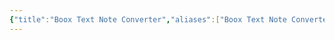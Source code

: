 ```yaml
---
{"title":"Boox Text Note Converter","aliases":["Boox Text Note Converter"],"created":"2024-11-03T22:10:35+06:00","updated":"2024-11-03T22:31:03+06:00","deployment_link":"https://boox-text-note-converter.utsob.me/","source_link":"https://github.com/uroybd/boox-text-note-converter/","tags":["tool","boox","converter"],"dg-publish":true,"dg-note-icon":"chest","description":"A converter for Boox text notes.","permalink":"/personal/forge/boox-text-note-converter/","dgPassFrontmatter":true,"noteIcon":"chest"}
---
```



